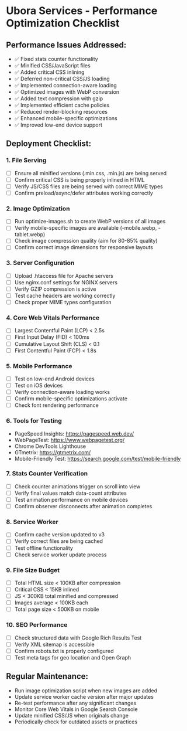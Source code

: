 # Ubora Services - Performance Optimization Checklist

## Performance Issues Addressed:
- ✅ Fixed stats counter functionality
- ✅ Minified CSS/JavaScript files
- ✅ Added critical CSS inlining
- ✅ Deferred non-critical CSS/JS loading
- ✅ Implemented connection-aware loading
- ✅ Optimized images with WebP conversion
- ✅ Added text compression with gzip
- ✅ Implemented efficient cache policies
- ✅ Reduced render-blocking resources
- ✅ Enhanced mobile-specific optimizations
- ✅ Improved low-end device support

## Deployment Checklist:

### 1. File Serving
- [ ] Ensure all minified versions (.min.css, .min.js) are being served
- [ ] Confirm critical CSS is being properly inlined in HTML
- [ ] Verify JS/CSS files are being served with correct MIME types
- [ ] Confirm preload/async/defer attributes working correctly

### 2. Image Optimization
- [ ] Run optimize-images.sh to create WebP versions of all images
- [ ] Verify mobile-specific images are available (-mobile.webp, -tablet.webp)
- [ ] Check image compression quality (aim for 80-85% quality)
- [ ] Confirm correct image dimensions for responsive layouts

### 3. Server Configuration
- [ ] Upload .htaccess file for Apache servers
- [ ] Use nginx.conf settings for NGINX servers
- [ ] Verify GZIP compression is active
- [ ] Test cache headers are working correctly
- [ ] Check proper MIME types configuration

### 4. Core Web Vitals Performance
- [ ] Largest Contentful Paint (LCP) < 2.5s
- [ ] First Input Delay (FID) < 100ms
- [ ] Cumulative Layout Shift (CLS) < 0.1
- [ ] First Contentful Paint (FCP) < 1.8s

### 5. Mobile Performance
- [ ] Test on low-end Android devices
- [ ] Test on iOS devices
- [ ] Verify connection-aware loading works
- [ ] Confirm mobile-specific optimizations activate
- [ ] Check font rendering performance

### 6. Tools for Testing
- PageSpeed Insights: https://pagespeed.web.dev/
- WebPageTest: https://www.webpagetest.org/
- Chrome DevTools Lighthouse
- GTmetrix: https://gtmetrix.com/
- Mobile-Friendly Test: https://search.google.com/test/mobile-friendly

### 7. Stats Counter Verification
- [ ] Check counter animations trigger on scroll into view
- [ ] Verify final values match data-count attributes
- [ ] Test animation performance on mobile devices
- [ ] Confirm observer disconnects after animation completes

### 8. Service Worker
- [ ] Confirm cache version updated to v3
- [ ] Verify correct files are being cached
- [ ] Test offline functionality
- [ ] Check service worker update process

### 9. File Size Budget
- [ ] Total HTML size < 100KB after compression
- [ ] Critical CSS < 15KB inlined
- [ ] JS < 300KB total minified and compressed
- [ ] Images average < 100KB each
- [ ] Total page size < 500KB on mobile

### 10. SEO Performance
- [ ] Check structured data with Google Rich Results Test
- [ ] Verify XML sitemap is accessible
- [ ] Confirm robots.txt is properly configured
- [ ] Test meta tags for geo location and Open Graph

## Regular Maintenance:
- Run image optimization script when new images are added
- Update service worker cache version after major updates
- Re-test performance after any significant changes
- Monitor Core Web Vitals in Google Search Console
- Update minified CSS/JS when originals change
- Periodically check for outdated assets or practices
